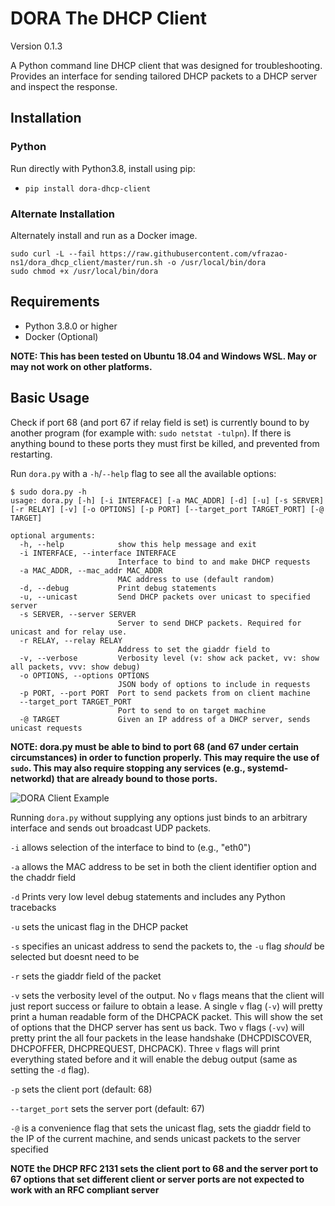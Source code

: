 # DORA The DHCP Client

Version 0.1.3

A Python command line DHCP client that was designed for troubleshooting. Provides an interface for sending tailored DHCP packets to a DHCP server and inspect the response.

## Installation

### Python

Run directly with Python3.8, install using pip:

* `pip install dora-dhcp-client`

### Alternate Installation

Alternately install and run as a Docker image.

```shell
sudo curl -L --fail https://raw.githubusercontent.com/vfrazao-ns1/dora_dhcp_client/master/run.sh -o /usr/local/bin/dora
sudo chmod +x /usr/local/bin/dora
```

## Requirements

* Python 3.8.0 or higher
* Docker (Optional)

**NOTE: This has been tested on Ubuntu 18.04 and Windows WSL. May or may not work on other platforms.**

## Basic Usage

Check if port 68 (and port 67 if relay field is set) is currently bound to by another program (for example with: `sudo netstat -tulpn`). If there is anything bound to these ports they must first be killed, and prevented from restarting.

Run `dora.py` with a `-h`/`--help` flag to see all the available options:

```shell
$ sudo dora.py -h
usage: dora.py [-h] [-i INTERFACE] [-a MAC_ADDR] [-d] [-u] [-s SERVER] [-r RELAY] [-v] [-o OPTIONS] [-p PORT] [--target_port TARGET_PORT] [-@ TARGET]

optional arguments:
  -h, --help            show this help message and exit
  -i INTERFACE, --interface INTERFACE
                        Interface to bind to and make DHCP requests
  -a MAC_ADDR, --mac_addr MAC_ADDR
                        MAC address to use (default random)
  -d, --debug           Print debug statements
  -u, --unicast         Send DHCP packets over unicast to specified server
  -s SERVER, --server SERVER
                        Server to send DHCP packets. Required for unicast and for relay use.
  -r RELAY, --relay RELAY
                        Address to set the giaddr field to
  -v, --verbose         Verbosity level (v: show ack packet, vv: show all packets, vvv: show debug)
  -o OPTIONS, --options OPTIONS
                        JSON body of options to include in requests
  -p PORT, --port PORT  Port to send packets from on client machine
  --target_port TARGET_PORT
                        Port to send to on target machine
  -@ TARGET             Given an IP address of a DHCP server, sends unicast requests
```

**NOTE: dora.py must be able to bind to port 68 (and 67 under certain circumstances) in order to function properly. This may require the use of `sudo`. This may also require stopping any services (e.g., systemd-networkd) that are already bound to those ports.**

![DORA Client Example](images/dora_ex1.PNG)

Running `dora.py` without supplying any options just binds to an arbitrary interface and sends out broadcast UDP packets.

`-i` allows selection of the interface to bind to (e.g., "eth0")

`-a` allows the MAC address to be set in both the client identifier option and the chaddr field

`-d` Prints very low level debug statements and includes any Python tracebacks

`-u` sets the unicast flag in the DHCP packet

`-s` specifies an unicast address to send the packets to, the `-u` flag *should* be selected but doesnt need to be

`-r` sets the giaddr field of the packet

`-v` sets the verbosity level of the output. No `v` flags means that the client will just report success or failure to obtain a lease. A single `v` flag (`-v`) will pretty print  a human readable form of the DHCPACK packet. This will show the set of options that the DHCP server has sent us back. Two `v` flags (`-vv`) will pretty print the all four packets in the lease handshake (DHCPDISCOVER, DHCPOFFER, DHCPREQUEST, DHCPACK). Three `v` flags will print everything stated before and it will enable the debug output (same as setting the `-d` flag).

`-p` sets the client port (default: 68)

`--target_port` sets the server port (default: 67)

`-@` is a convenience flag that sets the unicast flag, sets the giaddr field to the IP of the current machine, and sends unicast packets to the server specified

**NOTE the DHCP RFC 2131 sets the client port to 68 and the server port to 67 options that set different client or server ports are not expected to work with an RFC compliant server**
